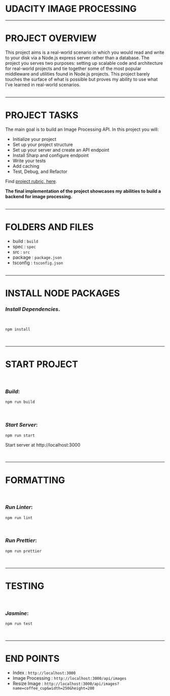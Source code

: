 # UDACITY IMAGE PROCESSING

---
# PROJECT OVERVIEW

This project aims is a real-world scenario in which you would read and write to your disk via a Node.js express server rather than a database. The project you serves two purposes: setting up scalable code and architecture for real-world projects and tie together some of the most popular middleware and utilities found in Node.js projects. This project barely touches the surface of what is possible but proves my ability to use what I’ve learned in real-world scenarios.
<br/><br/>

---

# PROJECT TASKS

The main goal is to build an Image Processing API. In this project you will:
* Initialize your project
* Set up your project structure
* Set up your server and create an API endpoint
* Install Sharp and configure endpoint
* Write your tests
* Add caching
* Test, Debug, and Refactor


Find [project rubric, here](https://review.udacity.com/#!/rubrics/3005/view).

**The final implementation of the project showcases my abilities to build a backend for image processing.**
<br/><br/>

---
# FOLDERS AND FILES
* build :  `build`
* spec : `spec`
* src : `src`
* package : `package.json`
* tsconfig : `tsconfig.json`
<br/><br/>

---
# INSTALL NODE PACKAGES

### _Install Dependencies_. 
<br/>

```bash
npm install
```
<br/>

---
# START PROJECT

<br/>

### _Build_:  
```bash
npm run build
```
<br/>

### _Start Server_:  
```bash
npm run start
```
Start server at http://localhost:3000

<br/>

---
# FORMATTING

<br/>

### _Run Linter_:  
```bash
npm run lint
```
<br/>

### _Run Prettier_:  
```bash
npm run prettier
```
<br/>

---

# TESTING

<br/>

### _Jasmine_:  
```bash
npm run test
```
<br/>


---
# END POINTS
* Index :  `http://localhost:3000`
* Image Processing : `http://localhost:3000/api/images`
* Resize Image : `http://localhost:3000/api/images?name=coffee_cup&width=250&height=200`

<br/><br/>